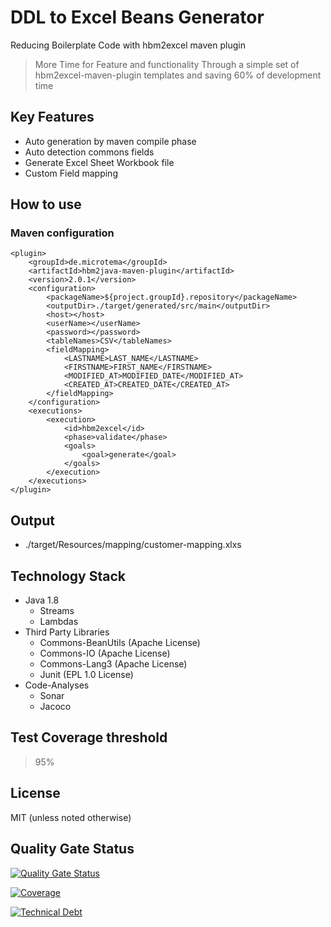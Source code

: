 # DDL to Excel Beans Generator
Reducing Boilerplate Code with hbm2excel maven plugin
> More Time for Feature and functionality
  Through a simple set of hbm2excel-maven-plugin templates and saving 60% of development time 

## Key Features
* Auto generation by maven compile phase
* Auto detection commons fields
* Generate Excel Sheet Workbook file
* Custom Field mapping

## How to use

### Maven configuration
```
<plugin>
    <groupId>de.microtema</groupId>
    <artifactId>hbm2java-maven-plugin</artifactId>
    <version>2.0.1</version>
    <configuration>
        <packageName>${project.groupId}.repository</packageName>
        <outputDir>./target/generated/src/main</outputDir>
        <host></host>
        <userName></userName>
        <password></password>
        <tableNames>CSV</tableNames>
        <fieldMapping>
            <LASTNAME>LAST_NAME</LASTNAME>
            <FIRSTNAME>FIRST_NAME</FIRSTNAME>
            <MODIFIED_AT>MODIFIED_DATE</MODIFIED_AT>
            <CREATED_AT>CREATED_DATE</CREATED_AT>
        </fieldMapping>
    </configuration>
    <executions>
        <execution>
            <id>hbm2excel</id>
            <phase>validate</phase>
            <goals>
                <goal>generate</goal>
            </goals>
        </execution>
    </executions>
</plugin>
```

## Output 

* ./target/Resources/mapping/customer-mapping.xlxs
    
## Technology Stack

* Java 1.8
    * Streams 
    * Lambdas
* Third Party Libraries
    * Commons-BeanUtils (Apache License)
    * Commons-IO (Apache License)
    * Commons-Lang3 (Apache License)
    * Junit (EPL 1.0 License)
* Code-Analyses
    * Sonar
    * Jacoco
    
## Test Coverage threshold
> 95%
    
## License

MIT (unless noted otherwise)

## Quality Gate Status

[![Quality Gate Status](https://sonarcloud.io/api/project_badges/measure?project=mtema_jenkinsfile-maven-plugin&metric=alert_status)](https://sonarcloud.io/dashboard?id=mtema_jenkinsfile-maven-plugin)

[![Coverage](https://sonarcloud.io/api/project_badges/measure?project=mtema_jenkinsfile-maven-plugin&metric=coverage)](https://sonarcloud.io/dashboard?id=mtema_jenkinsfile-maven-plugin)

[![Technical Debt](https://sonarcloud.io/api/project_badges/measure?project=mtema_jenkinsfile-maven-plugin&metric=sqale_index)](https://sonarcloud.io/dashboard?id=mtema_jenkinsfile-maven-plugin)
